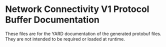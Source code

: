 # Network Connectivity V1 Protocol Buffer Documentation

These files are for the YARD documentation of the generated protobuf files.
They are not intended to be required or loaded at runtime.
